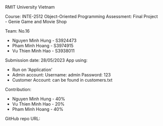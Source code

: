 RMIT University Vietnam

Course: INTE-2512 Object-Oriented Programming
Assessment: Final Project - Genie Game and Movie Shop

Team: No.16
- Nguyen Minh Hung - S3924473
- Pham Minh Hoang - S3974915
- Vu Thien Minh Hao - S3938011


Submission date: 28/05/2023
App using:
- Run on 'Application'
- Admin account:
Username: admin
Password: 123
- Customer Account: can be found in customers.txt

Contribution:
- Nguyen Minh Hung - 40%
- Vu Thien Minh Hao - 20%
- Pham Minh Hoang - 40%


GitHub repo URL:



          

